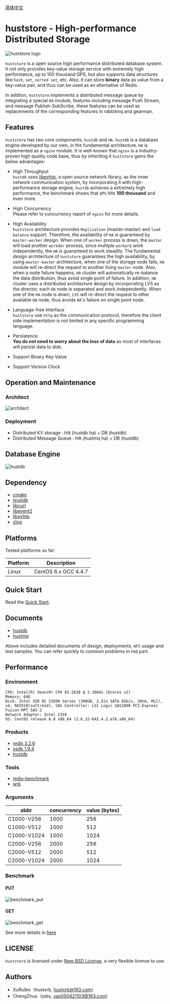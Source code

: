 [简体中文](README_ZH.md)

# huststore - High-performance Distributed Storage #
![huststore logo](res/logo.png)

`huststore` is a open source high performance distributed database system. It not only provides key-value storage service with extremely high performance, up to 100 thousand QPS, but also supports data structures like `hash`, `set`, `sorted set`, etc. Also, it can store **binary** data as value from a key-value pair, and thus can be used as an alternative of Redis.

In addtion, `huststore` implements a distributed message queue by integrating a special `HA` module, features including message Push Stream, and message Publish-SubScribe, these features can be used as replacements of the corresponding features in rabbitmq and gearman.

## Features ##
`huststore` has two core components, `hustdb` and `HA`. `hustdb` is a database engine developed by our own, in the fundamental architecture. `HA` is implemented as a `nginx` module. It is well-known that `nginx` is a industry-proven high quality code base, thus by inheriting it `huststore` gains the below advantages:

* High Throughput  
`hustdb` uses [libevhtp](https://github.com/ellzey/libevhtp), a open source network library, as the inner network communication system, by incorporating it with high-performance storage engine, `hustdb` achieves a extremely high performance, the benchmark shows that `QPS` hits **100 thousand** and even more.

* High Concurrency  
Please refer to concurrency report of `nginx` for more details.

* High Availability  
`huststore` architecture provides `Replication` (master-master) and `load balance` support. Therefore, the availability of `HA` is guaranteed by `master-worker` design. When one of `worker` process is down, the `master` will load another `workder` process, since multiple `worker`s work independently, the `HA` is guaranteed to work steadily.
The fundamental design architecture of `huststore` guarantees the high availability, by using `master-master` architecture, when one of the storage node fails, `HA` module will re-direct the request to another living `master` node. Also, when a node failure happens, `HA` cluster will automatically re-balance the data distribution, thus avoid single point of failure.
In addition, `HA` cluster uses a distributed architecture design by incorporating LVS as the director, each `HA` node is separated and work independently. When one of the `HA` node is down, `LVS` will re-direct the request to other available `HA` node, thus avoids `HA`'s failure on single point node.

* Language-free Interface  
`huststore` use `http` as the communication protocol, therefore the client side implementation is not limited in any specific programming language.

* Persistence  
**You do not need to worry about the loss of data** as most of interfaces will persist data to disk.  

* Support Binary Key-Value  
* Support Version Clock

## Operation and Maintenance ##

### Architect ###
![architect](res/architect.png)

### Deployment ###
* Distributed KV storage  : HA (hustdb ha) + DB (hustdb)
* Distributed Message Queue  : HA (hustmq ha) + DB (hustdb)

## Database Engine ##
![hustdb](res/hustdb.png)

## Dependency ##
* [cmake](https://cmake.org/download/)
* [leveldb](https://github.com/google/leveldb)
* [libcurl](https://curl.haxx.se/libcurl/)
* [libevent2](http://libevent.org/)
* [libevhtp](https://github.com/ellzey/libevhtp)
* [zlog](https://github.com/HardySimpson/zlog)

## Platforms ##

Tested platforms so far:

Platform | Description
---------|----------------------------------------------------------
Linux    | CentOS 6.x  GCC 4.4.7

## Quick Start ##

Read the [Quick Start](quickstart.md).

## Documents ##

* [hustdb](hustdb/doc/doc/en/index.md)
* [hustmq](hustmq/doc/doc/en/index.md)

Above includes detailed documents of design, deployments, `API` usage and test samples. You can refer quickly to common problems in `FAQ` part.

## Performance ##

### Environment ###

    CPU: Intel(R) Xeon(R) CPU E5-2630 @ 2.30GHz (6cores x2)
    Memory: 64G
    Disk: Intel SSD DC S3500 Series (300GB, 2.5in SATA 6Gb/s, 20nm, MLC), x4, RAID10(softraid), SAS Controller: LSI Logic SAS2008 PCI-Express Fusion-MPT SAS-2
    Network Adapter: Intel I350
    OS: CentOS release 6.8 x86_64 (2.6.32-642.4.2.el6.x86_64)

### Products ###

* [redis 3.2.6](https://redis.io/)
* [ssdb 1.9.4](http://ssdb.io)
* [hustdb](https://github.com/Qihoo360/huststore)

### Tools ###

* [redis-benchmark](https://redis.io/topics/benchmarks)
* [wrk](https://github.com/wg/wrk)

### Arguments ###

abbr         |concurrency |value (bytes)
-------------|------------|--------------
C1000-V256   |1000        |256
C1000-V512   |1000        |512
C1000-V1024  |1000        |1024
C2000-V256   |2000        |256
C2000-V512   |2000        |512
C2000-V1024  |2000        |1024

### Benchmark ###

#### PUT ####

![benchmark_put](res/benchmark_put.png)

#### GET ####

![benchmark_get](res/benchmark_get.png)

See more details in [here](benchmark/README.md)

## LICENSE ##

`huststore` is licensed under [New BSD License](https://opensource.org/licenses/BSD-3-Clause), a very flexible license to use.

## Authors ##

* XuRuibo（hustxrb, hustxrb@163.com)  
* ChengZhuo（jobs, yao050421103@163.com)  